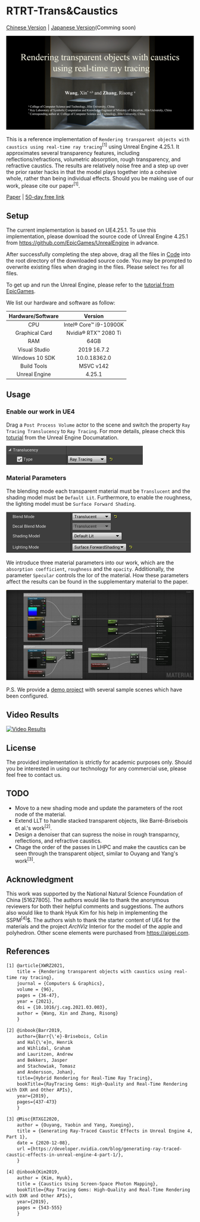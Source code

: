 RTRT-Trans&Caustics
===

[Chinese Version](./ReadmeCHS.md) | [Japanese Version](./ReadmeJP.md)(Comming soon)

![Teaser](./Demo/Figs/Teaser.png)

This is a reference implementation of `Rendering transparent objects with caustics using real-time ray tracing`<sup>[1]</sup> using Unreal Engine 4.25.1.
It approximates several transparency features, including reflections/refractions, volumetric absorption, rough transparency, and refractive caustics.
The results are relatively noise free and a step up over the prior raster hacks in that the model plays together into a cohesive whole, rather than being individual effects.
Should you be making use of our work, please cite our paper<sup>[1]</sup>.

[Paper](https://www.sciencedirect.com/science/article/pii/S009784932100039X "The paper is now available online.") | 
[50-day free link](https://authors.elsevier.com/c/1csuo_2EOxPkV7)

Setup
---

The current implementation is based on UE4.25.1.
To use this implementation, please download the source code of Unreal Engine 4.25.1 from <https://github.com/EpicGames/UnrealEngine> in advance.

After successfully completing the step above, drag all the files in [Code](./Code) into the root directory of the downloaded source code.
You may be prompted to overwrite existing files when draging in the files.
Please select `Yes` for all files.

To get up and run the Unreal Engine, please refer to the [tutorial from EpicGames](https://github.com/EpicGames/UnrealEngine/blob/release/README.md).

We list our hardware and software as follow:

| Hardware/Software | Version |
| :----: | :----:|
| CPU | Intel® Core™ i9-10900K |
| Graphical Card | Nvidia® RTX™ 2080 Ti |
| RAM | 64GB |
| Visual Studio | 2019 16.7.2 |
| Windows 10 SDK | 10.0.18362.0 |
| Build Tools | MSVC v142 |
| Unreal Engine | 4.25.1 |

Usage
---

### Enable our work in UE4

Drag a `Post Process Volume` actor to the scene and switch the property `Ray Tracing Translucency` to `Ray Tracing`.
For more details, please check this [toturial](https://docs.unrealengine.com/en-US/RenderingAndGraphics/RayTracing/RayTracingSettings/index.html) from the Unreal Engine Documatation.

![Setting](./Demo/Figs/Setup.png)

### Material Parameters

The blending mode each transparent material must be `Translucent` and the shading model must be `Default Lit`.
Furthermore, to enable the roughness, the lighting model must be `Surface Forward Shading`.

![ShadingMode](./Demo/Figs/ShadingMode.png)

We introduce three material parameters into our work, which are the `absorption coefficient`, `roughness` and the `opacity`.
Additionally, the parameter `Specular` controls the Ior of the material.
How these parameters affect the results can be found in the supplementary material to the paper.

![Parameters](./Demo/Figs/Parameters.png)

P.S. We provide a [demo project](./Demo/DemoProject) with several sample scenes which have been configured.

Video Results
---

[![Video Results](http://i0.hdslb.com/bfs/archive/653e387caba85a4ef9b4e88b90c55f137919cc00.jpg)](https://www.bilibili.com/video/BV1Xy4y147tq "Video Result from Bilibili")

License
---

The provided implementation is strictly for academic purposes only.
Should you be interested in using our technology for any commercial use, please feel free to contact us.

TODO
---
* Move to a new shading mode and update the parameters of the root node of the material.
* Extend LLT to handle stacked transparent objects, like Barré-Brisebois et al.'s work<sup>[2]</sup>.
* Design a denoiser that can supress the noise in rough transparncy, reflections, and refractive caustics.
* Chage the order of the passes in LHPC and make the caustics can be seen through the transparent object, similar to Ouyang and Yang's work<sup>[3]</sup>.

Acknowledgment
---

This work was supported by the National Natural Science Foundation of China [51627805].
The authors would like to thank the anonymous reviewers for both their helpful comments and suggestions.
The authors also would like to thank Hyuk Kim for his help in implementing the SSPM<sup>[4]</sup>$.
The authors wish to thank the starter content of UE4 for the materials and the project _ArchViz_ Interior for the model of the apple and polyhedron.
Other scene elements were purchased from <https://aigei.com>.

References
---

```
[1] @article{XWRZ2021,
    title = {Rendering transparent objects with caustics using real-time ray tracing},
    journal = {Computers & Graphics},
    volume = {96},
    pages = {36-47},
    year = {2021},
    doi = {10.1016/j.cag.2021.03.003},
    author = {Wang, Xin and Zhang, Risong}
    }
```

```
[2] @inbook{Barr2019,
	author={Barr{\'e}-Brisebois, Colin
	and Hal{\'e}n, Henrik
	and Wihlidal, Graham
	and Lauritzen, Andrew
	and Bekkers, Jasper
	and Stachowiak, Tomasz
	and Andersson, Johan},
	title={Hybrid Rendering for Real-Time Ray Tracing},
	bookTitle={RayTracing Gems: High-Quality and Real-Time Rendering with DXR and Other APIs},
	year={2019},
	pages={437-473}
    }
```

```
[3] @Misc{RTXGI2020,
	author = {Ouyang, Yaobin and Yang, Xueqing},
	title = {Generating Ray-Traced Caustic Effects in Unreal Engine 4, Part 1},
	date = {2020-12-08},
	url ={https://developer.nvidia.com/blog/generating-ray-traced-caustic-effects-in-unreal-engine-4-part-1/},
    }
```

```
[4] @inbook{Kim2019,
	author = {Kim, Hyuk},
	title = {Caustics Using Screen-Space Photon Mapping},
	bookTitle={Ray Tracing Gems: High-Quality and Real-Time Rendering with DXR and Other APIs},
	year={2019},
	pages = {543-555}
    }
```
